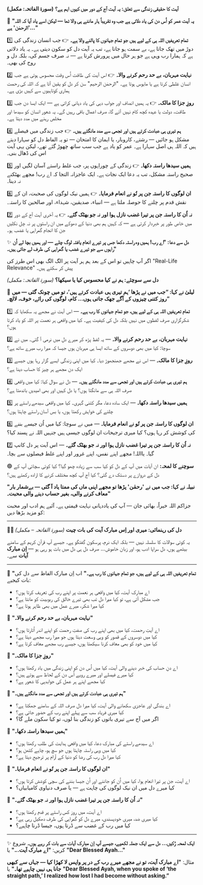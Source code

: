 **آیت کا حقیقی زندگی سے تعلق: یہ آیت آج کے دور میں کیوں اہم ہے؟**
**(سورۃ الفاتحہ: مکمل)**

🌿 **"یہ آیت عمر کو اُس دن کی یاد دلاتی ہے جب وہ تقریباً ہار ماننے ہی والا تھا — لیکن اسے یاد آیا کہ اللہ 'الرحمٰن' ہے…"**

1️⃣ **تمام تعریفیں اللہ ہی کے لیے ہیں جو تمام جہانوں کا پالنے والا ہے۔**
👉 جب انسان زندگی کی دوڑ میں تھک جاتا ہے، بے سمت ہو جاتا ہے، تب یہ آیت دل کو سکون دیتی ہے۔ یہ یاد دلاتی ہے کہ ہمارا رب وہی ہے جو ہر حال میں پرورش کرتا ہے — نہ صرف جسم کی، بلکہ دل و روح کی بھی۔

2️⃣ **نہایت مہربان، بے حد رحم کرنے والا۔**
👉 اس آیت کی طاقت اُس وقت محسوس ہوتی ہے جب انسان غلطی کرتا ہے یا مایوس ہوتا ہے۔ "الرحمٰن الرحیم" سن کر دل کو یقین آتا ہے کہ اللہ کی رحمت ہماری کوتاہیوں سے کہیں بڑی ہے۔

3️⃣ **روزِ جزا کا مالک۔**
👉 یہ ہمیں انصاف اور جواب دہی کی یاد دہانی کراتی ہے — ایک ایسا دن جب طاقت، دولت یا عہدہ کچھ کام نہیں آئے گا، صرف اعمال باقی رہیں گے۔ یہ شعور انسان کو سیدھا اور مخلص رہنے میں مدد دیتا ہے۔

4️⃣ **ہم تیری ہی عبادت کرتے ہیں اور تجھی سے مدد مانگتے ہیں۔**
👉 جب زندگی میں فیصلے مشکل ہو جائیں — رشتے، کاروبار، یا ایمان کا امتحان — تو یہ الفاظ دل کو سہارا دیتے ہیں کہ اللہ ہی اصل سہارا ہے۔ عمر کو یاد ہے جب سب ساتھ چھوڑ گئے تھے، لیکن یہی آیت اس کی ڈھال بنی۔

5️⃣ **ہمیں سیدھا راستہ دکھا۔**
👉 زندگی کے چوراہوں پر، جب غلط راستے آسان لگیں اور صحیح راستہ مشکل، تب یہ دعا ایک نجات ہے۔ ایک عاجزانہ التجا کہ اے رب! مجھے بھٹکنے نہ دینا۔

6️⃣ **ان لوگوں کا راستہ جن پر تُو نے انعام فرمایا۔**
👉 ہمیں نیک لوگوں کی صحبت، ان کے نقش قدم پر چلنے کا حوصلہ ملتا ہے — انبیاء، صدیقین، شہداء، اور صالحین کا راستہ۔

7️⃣ **نہ اُن کا راستہ جن پر تیرا غضب نازل ہوا اور نہ جو بھٹک گئے۔**
👉 یہ آخری آیت آج کے دور میں خاص طور پر خبردار کرتی ہے — کہ کہیں ہم بھی دنیا کے دھوکے میں ان راستوں پر نہ چل نکلیں جن کا انجام گمراہی یا غضب ہو۔

✨ **دل سے دعا: "اے رب! ہمیں وہ راستہ دکھا جس پر تیرے انعام یافتہ لوگ چلے — اور ہمیں بچا لے اُن راہوں سے جو تیرے غضب یا گمراہی کی طرف لے جاتی ہیں۔"**

اگر آپ چاہیں تو اس کے بعد ہم ہر آیت پر الگ الگ بھی اس طرز کی "Real-Life Relevance" پیش کر سکتے ہیں۔


**دل سے سوچئے: ہم نے کیا محسوس کیا یا سیکھا؟**
*(سورۃ الفاتحہ: مکمل)*

🌿 **لیلیٰ نے کہا: “جب میں نے پڑھا ‘ہم تیری ہی عبادت کرتے ہیں’، تو میں چونک گئی — میں روز کتنی چیزوں کے آگے جھک جاتی ہوں... کام، لوگوں کی رائے، خوف، لالچ۔”**

1️⃣ **تمام تعریفیں اللہ ہی کے لیے ہیں، جو تمام جہانوں کا رب ہے۔**
— اس آیت نے مجھے یہ سکھایا کہ شکرگزاری صرف لفظوں میں نہیں بلکہ دل کی کیفیت ہے۔ کیا میں واقعی ہر نعمت پر اللہ کو یاد کرتا ہوں؟

2️⃣ **نہایت مہربان، بے حد رحم کرنے والا۔**
— یہ لفظ پڑھ کر میرے دل میں نرمی آ گئی۔ میں نے سوچا: کیا میں بھی دوسروں کے ساتھ ایسا ہی مہربان ہوں جیسا کہ میرا رب میرے ساتھ ہے؟

3️⃣ **روزِ جزا کا مالک۔**
— اس نے مجھے جھنجھوڑ دیا۔ کیا میں اپنی زندگی ایسے گزار رہا ہوں جیسے ایک دن مجھے ہر چیز کا حساب دینا ہے؟

4️⃣ **ہم تیری ہی عبادت کرتے ہیں اور تجھی سے مدد مانگتے ہیں۔**
— دل نے سوال کیا: کیا میں واقعی صرف اللہ ہی سے مانگتا ہوں؟ یا دل کہیں اور بھی امیدیں باندھتا ہے؟

5️⃣ **ہمیں سیدھا راستہ دکھا۔**
— ایک سادہ دعا، مگر کتنی گہری۔ کیا میں واقعی سیدھے راستے پر چلنے کی خواہش رکھتا ہوں، یا بس آسان راستے چاہتا ہوں؟

6️⃣ **ان لوگوں کا راستہ جن پر تُو نے انعام فرمایا۔**
— میں نے سوچا: کیا میں اُن جیسے بننے کی کوشش کر رہا ہوں؟ کیا میری ترجیحات ان لوگوں جیسی ہیں جنہیں اللہ نے پسند کیا؟

7️⃣ **نہ اُن کا راستہ جن پر تیرا غضب نازل ہوا اور نہ جو بھٹک گئے۔**
— اس آیت پر دل کانپ گیا۔ یااللہ! مجھے اپنے نفس، اپنے غرور اور اپنے غلط فیصلوں سے بچا۔

🟢 **سوچنے کا لمحہ:**
ان آیات میں آپ کے دل کو کیا سب سے زیادہ چھو گیا؟
کیا کوئی سچائی آپ کے دل کے دروازے پر دستک دے گئی؟
کیا آج آپ کچھ مختلف کرنے کا ارادہ رکھتے ہیں؟


**"نبیلہ نے کہا: جب میں نے 'رحمٰن' پڑھا تو مجھے اپنی ماں کی ممتا یاد آ گئی — بےشمار بار معاف کرنے والی، بغیر حساب دینے والی محبت۔"**


جزاکم اللہ خیراً، بھائی جان — آپ کی یاددہانی نہایت قیمتی ہے۔
آئیے ہم ادب اور محبت کو مزید بڑھا دیں:

---

**۷️⃣ دل کی رہنمائی: میری اور اِس مبارک آیت کی بات چیت**
*(سورۃ الفاتحہ – مکمل)*

یہ کوئی سوالات کا سلسلہ نہیں — بلکہ ایک نرم، پرسکون گفتگو ہے۔
جیسے آپ قرآنِ کریم کے سامنے بیٹھے ہوں، دل سراپا ادب ہو، اور زبان خاموش…
صرف دل ہی دل میں بات ہو رہی ہو — **اِن مبارک آیات** سے۔

---

🌿 **"تمام تعریفیں اللہ ہی کے لیے ہیں، جو تمام جہانوں کا رب ہے۔"**
اب اِن مبارک الفاظ سے دل کی بات کیجیے:

* اے مبارک آیت، کیا میں واقعی ہر نعمت پر اپنے رب کی تعریف کرتا ہوں؟
* جب مشکل آتی ہے، تو کیا میرا دل تب بھی تیرے خالق کی ربوبیت کو مانتا ہے؟
* کیا میرا شکر، میرے عمل میں بھی ظاہر ہوتا ہے؟

🌿 **"نہایت مہربان، بے حد رحم کرنے والا۔"**

* اے آیتِ رحمت، کیا میں بھی اپنے رب کی صفتِ رحمت کو اپنے اندر اُتارتا ہوں؟
* کیا میں دوسروں کے قصور کو وہی وسعت دیتا ہوں جو میرا رب مجھے دیتا ہے؟
* کیا میں خود کو بھی معاف کرنا سیکھتا ہوں، جیسے رب مجھے معاف کرتا ہے؟

🌿 **"روزِ جزا کا مالک۔"**

* اے دنِ حساب کی خبر دینے والی آیت، کیا میں اُس دن کو اپنی زندگی میں یاد رکھتا ہوں؟
* کیا میرے فیصلے اور میرے رویے اُس دن کے لحاظ سے ہوتے ہیں؟
* کیا مجھے اپنے ہر عمل کی جوابدہی کا شعور ہے؟

🌿 **"ہم تیری ہی عبادت کرتے ہیں اور تجھی سے مدد مانگتے ہیں۔"**

* اے بندگی اور عاجزی سکھانے والی آیت، کیا میرا دل صرف اللہ کے سامنے جھکتا ہے؟
* کیا میری فریاد سب سے پہلے اپنے رب کے حضور جاتی ہے؟
* اگر میں آج سے تیری باتوں کو زندگی بنا لوں، تو کیا سکون ملے گا؟

🌿 **"ہمیں سیدھا راستہ دکھا۔"**

* اے سیدھے راستے کی مبارک دعا، کیا میں واقعی ہدایت کی طلب رکھتا ہوں؟
* کیا میں وہی راستہ چاہتا ہوں جو سچ ہو، چاہے کٹھن ہو؟
* کیا میرا دل رب کی رضا کو دنیا کے آرام پر ترجیح دیتا ہے؟

🌿 **"ان لوگوں کا راستہ جن پر تُو نے انعام فرمایا۔"**

* اے آیت، جن پر تیرا انعام ہوا، کیا میں اُن کو جاننے اور اُن جیسا بننے کی سچی کوشش کرتا ہوں؟
* کیا میرے دل میں ان نیک لوگوں کی چاہت ہے — یا صرف دنیاوی کامیابیاں؟

🌿 **"نہ اُن کا راستہ جن پر تیرا غضب نازل ہوا اور نہ جو بھٹک گئے۔"**

* اے آیت، میں روز کس راستے پر قدم رکھتا ہوں؟
* کیا میری ضد، میری خودپسندی، میرے دل کو گمراہی کی طرف دھکیل رہی ہے؟
* کیا میں رب کے غضب سے ڈرتا ہوں، جیسا ڈرنا چاہیے؟

---

✨ **ایک لمحہ رُکیں… دل سے ایک جملہ لکھیے، جیسے آپ اِن مبارک آیات سے بات کر رہے ہوں۔**
شروع کریں: **"اے مبارک آیت..."** یا **"Dear Blessed Ayah..."**

مثال:
**"اے مبارک آیت، تو نے مجھے میرے رب کے در پر واپس لا کھڑا کیا — جہاں سے کبھی جانا ہی نہیں چاہیے تھا۔"**
یا
**"Dear Blessed Ayah, when you spoke of ‘the straight path,’ I realized how lost I had become without asking.”**


